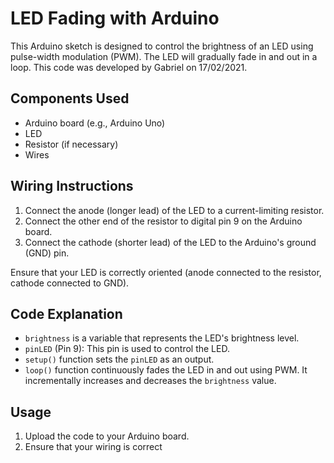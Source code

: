 # LED Fading with Arduino

This Arduino sketch is designed to control the brightness of an LED using pulse-width modulation (PWM). The LED will gradually fade in and out in a loop. This code was developed by Gabriel on 17/02/2021.

## Components Used

- Arduino board (e.g., Arduino Uno)
- LED
- Resistor (if necessary)
- Wires

## Wiring Instructions

1. Connect the anode (longer lead) of the LED to a current-limiting resistor.
2. Connect the other end of the resistor to digital pin 9 on the Arduino board.
3. Connect the cathode (shorter lead) of the LED to the Arduino's ground (GND) pin.

Ensure that your LED is correctly oriented (anode connected to the resistor, cathode connected to GND).

## Code Explanation

- `brightness` is a variable that represents the LED's brightness level.
- `pinLED` (Pin 9): This pin is used to control the LED.
- `setup()` function sets the `pinLED` as an output.
- `loop()` function continuously fades the LED in and out using PWM. It incrementally increases and decreases the `brightness` value.

## Usage

1. Upload the code to your Arduino board.
2. Ensure that your wiring is correct
